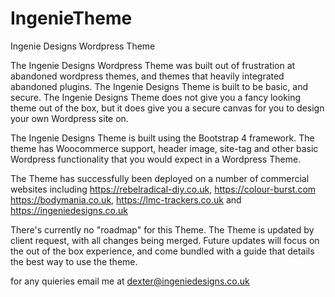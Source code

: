 # IngenieTheme

Ingenie Designs Wordpress Theme

The Ingenie Designs Wordpress Theme was built out of frustration at abandoned wordpress themes, and themes that heavily integrated abandoned plugins. The Ingenie Designs Theme is built to be basic, and secure. The Ingenie Designs Theme does not give you a fancy looking theme out of the box, but it does give you a secure canvas for you to design your own Wordpress site on. 

The Ingenie Designs Theme is built using the Bootstrap 4 framework. The theme has Woocommerce support, header image, site-tag and other basic Wordpress functionality that you would expect in a Wordpress Theme. 

The Theme has successfully been deployed on a number of commercial websites including https://rebelradical-diy.co.uk, https://colour-burst.com https://bodymania.co.uk, https://lmc-trackers.co.uk and https://ingeniedesigns.co.uk

There's currently no "roadmap" for this Theme. The Theme is updated by client request, with all changes being merged. Future updates will focus on the out of the box experience, and come bundled with a guide that details the best way to use the theme.

for any quieries email me at dexter@ingeniedesigns.co.uk
